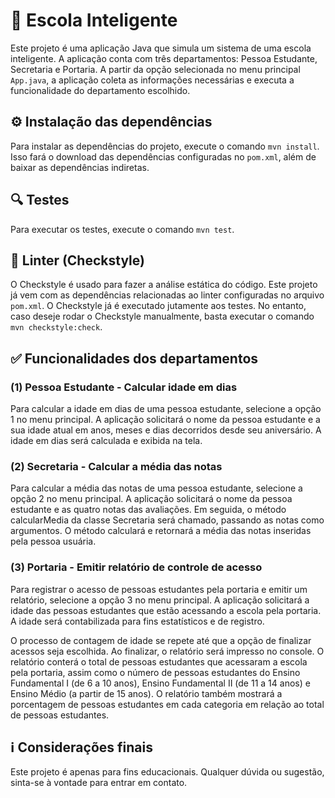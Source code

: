 # :school: Escola Inteligente 
Este projeto é uma aplicação Java que simula um sistema de uma escola inteligente. A aplicação conta com três departamentos: Pessoa Estudante, Secretaria e Portaria. A partir da opção selecionada no menu principal `App.java`, a aplicação coleta as informações necessárias e executa a funcionalidade do departamento escolhido.

## ⚙️ Instalação das dependências
Para instalar as dependências do projeto, execute o comando `mvn install`. Isso fará o download das dependências configuradas no `pom.xml`, além de baixar as dependências indiretas.

## :mag: Testes
Para executar os testes, execute o comando `mvn test`.

## 🧹 Linter (Checkstyle)
O Checkstyle é usado para fazer a análise estática do código. Este projeto já vem com as dependências relacionadas ao linter configuradas no arquivo `pom.xml`. O Checkstyle já é executado jutamente aos testes. No entanto, caso deseje rodar o Checkstyle manualmente, basta executar o comando `mvn checkstyle:check`.

## :white_check_mark: Funcionalidades dos departamentos
### (1) Pessoa Estudante - Calcular idade em dias
Para calcular a idade em dias de uma pessoa estudante, selecione a opção 1 no menu principal. A aplicação solicitará o nome da pessoa estudante e a sua idade atual em anos, meses e dias decorridos desde seu aniversário. A idade em dias será calculada e exibida na tela.

### (2) Secretaria - Calcular a média das notas
Para calcular a média das notas de uma pessoa estudante, selecione a opção 2 no menu principal. A aplicação solicitará o nome da pessoa estudante e as quatro notas das avaliações. Em seguida, o método calcularMedia da classe Secretaria será chamado, passando as notas como argumentos. O método calculará e retornará a média das notas inseridas pela pessoa usuária.

### (3) Portaria - Emitir relatório de controle de acesso
Para registrar o acesso de pessoas estudantes pela portaria e emitir um relatório, selecione a opção 3 no menu principal. A aplicação solicitará a idade das pessoas estudantes que estão acessando a escola pela portaria. A idade será contabilizada para fins estatísticos e de registro.

O processo de contagem de idade se repete até que a opção de finalizar acessos seja escolhida. Ao finalizar, o relatório será impresso no console. O relatório conterá o total de pessoas estudantes que acessaram a escola pela portaria, assim como o número de pessoas estudantes do Ensino Fundamental I (de 6 a 10 anos), Ensino Fundamental II (de 11 a 14 anos) e Ensino Médio (a partir de 15 anos). O relatório também mostrará a porcentagem de pessoas estudantes em cada categoria em relação ao total de pessoas estudantes.

## :information_source: Considerações finais
Este projeto é apenas para fins educacionais. Qualquer dúvida ou sugestão, sinta-se à vontade para entrar em contato.
